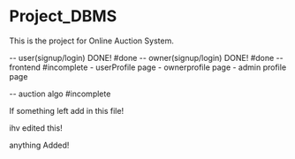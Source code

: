# Project_DBMS
This is the project for Online Auction System.


-- user(signup/login) DONE! #done
-- owner(signup/login) DONE! #done
-- frontend #incomplete
	- userProfile page
	- ownerprofile page
	- admin profile page
	
   

-- auction algo #incomplete 


If something left add in this file!


ihv edited this!


anything Added!